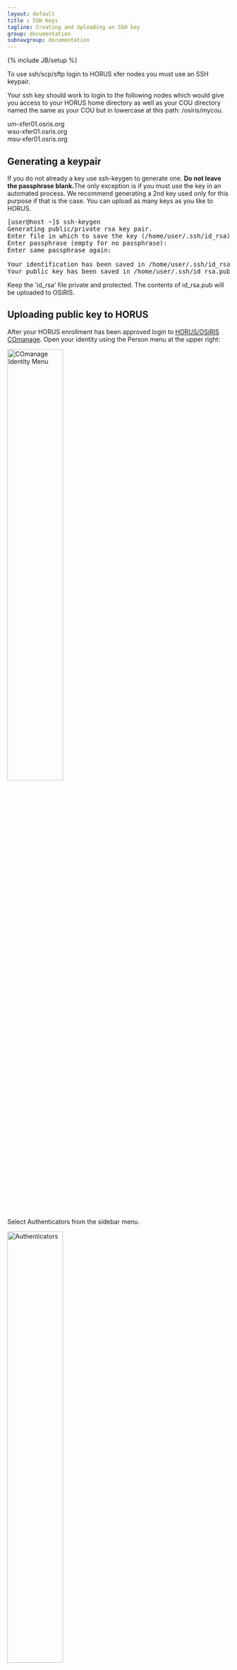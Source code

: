 ```yaml
---
layout: default
title : SSH Keys
tagline: Creating and Uploading an SSH key
group: documentation
subnavgroup: documentation
---
```

{% include JB/setup %}

To use ssh/scp/sftp login to HORUS xfer nodes you must use an SSH keypair.  

Your ssh key should work to login to the following nodes which would give you access to your HORUS home directory as well as your COU directory named the same as your COU but in lowercase at this path: /osiris/mycou.  

um-xfer01.osris.org <br />
wsu-xfer01.osris.org <br />
msu-xfer01.osris.org <br />

<h2>Generating a keypair</h2>

If you do not already a key use ssh-keygen to generate one. 
<font style="font-weight: bold">Do not leave the passphrase blank.</font>The only exception is if you must use the key in an automated process.  We recommend generating a 2nd key used only for this purpose if that is the case.  You can upload as many keys as you like to HORUS.  
<pre>
[user@host ~]$ ssh-keygen 
Generating public/private rsa key pair.
Enter file in which to save the key (/home/user/.ssh/id_rsa): 
Enter passphrase (empty for no passphrase): 
Enter same passphrase again: 
 
Your identification has been saved in /home/user/.ssh/id_rsa.
Your public key has been saved in /home/user/.ssh/id_rsa.pub.
</pre>

Keep the 'id_rsa' file private and protected.  The contents of id_rsa.pub will be uploaded to OSiRIS.  

<h2>Uploading public key to HORUS</h2>

After your HORUS enrollment has been approved login to <a href="https://comanage.osris.org">HORUS/OSiRIS COmanage</a>.  Open your identity using the Person menu at the upper right:


<img style="width: 50%" src="{{IMAGE_PATH}}/documentation/Comanage-person-menu.png" alt="COmanage Identity Menu"/>

Select Authenticators from the sidebar menu.

<img style="width: 50%" src="{{IMAGE_PATH}}/documentation/sshkey/Authenticators.png" alt="Authenticators"/>

Click on Manage under the Actions section of the SSH Key Authenticator.

<img style="width: 100%" src="{{IMAGE_PATH}}/documentation/sshkey/ssh-key-manage.png" alt="COmanage SSH key manage button"/>

Click on Add SSH Key in the following page. You can add multiple keys by repeating this process.

<img style="width: 100%" src="{{IMAGE_PATH}}/documentation/sshkey/Comanage-ssh-add-key.png" alt="COmanage SSH key add button"/>     

On the following screen you can specify an ssh keyfile to upload.  This will be the id_rsa.pub file created in the example.  You will  have to copy this file to your computer if it was created on another machine.  Be sure to only copy and upload the .pub file - the other id_rsa or id_dsa file should remain private.  

<img style="width: 70%" src="{{IMAGE_PATH}}/documentation/sshkey/Comanage-ssh-upload.png" alt="COmanage SSH key upload screen"/>

Once attached to your identity you can login to one of the xfer gateways noted above.  Note that your username can be found under Identifiers on the same 'My HORUS/OSiRIS Identity' page.
<img style="width: 80%" src="{{IMAGE_PATH}}/documentation/Comanage-identifiers.png" alt="COmanage identifiers"/>

So for this example the user name is 'eben':
<pre>
ssh eben@um-xfer01.osris.org
</pre>



